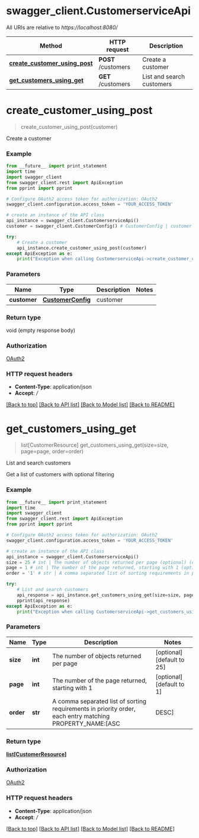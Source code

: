 # swagger_client.CustomerserviceApi

All URIs are relative to *https://localhost:8080/*

Method | HTTP request | Description
------------- | ------------- | -------------
[**create_customer_using_post**](CustomerserviceApi.md#create_customer_using_post) | **POST** /customers | Create a customer
[**get_customers_using_get**](CustomerserviceApi.md#get_customers_using_get) | **GET** /customers | List and search customers


# **create_customer_using_post**
> create_customer_using_post(customer)

Create a customer

### Example 
```python
from __future__ import print_statement
import time
import swagger_client
from swagger_client.rest import ApiException
from pprint import pprint

# Configure OAuth2 access token for authorization: OAuth2
swagger_client.configuration.access_token = 'YOUR_ACCESS_TOKEN'

# create an instance of the API class
api_instance = swagger_client.CustomerserviceApi()
customer = swagger_client.CustomerConfig() # CustomerConfig | customer

try: 
    # Create a customer
    api_instance.create_customer_using_post(customer)
except ApiException as e:
    print("Exception when calling CustomerserviceApi->create_customer_using_post: %s\n" % e)
```

### Parameters

Name | Type | Description  | Notes
------------- | ------------- | ------------- | -------------
 **customer** | [**CustomerConfig**](CustomerConfig.md)| customer | 

### Return type

void (empty response body)

### Authorization

[OAuth2](../README.md#OAuth2)

### HTTP request headers

 - **Content-Type**: application/json
 - **Accept**: */*

[[Back to top]](#) [[Back to API list]](../README.md#documentation-for-api-endpoints) [[Back to Model list]](../README.md#documentation-for-models) [[Back to README]](../README.md)

# **get_customers_using_get**
> list[CustomerResource] get_customers_using_get(size=size, page=page, order=order)

List and search customers

Get a list of customers with optional filtering

### Example 
```python
from __future__ import print_statement
import time
import swagger_client
from swagger_client.rest import ApiException
from pprint import pprint

# Configure OAuth2 access token for authorization: OAuth2
swagger_client.configuration.access_token = 'YOUR_ACCESS_TOKEN'

# create an instance of the API class
api_instance = swagger_client.CustomerserviceApi()
size = 25 # int | The number of objects returned per page (optional) (default to 25)
page = 1 # int | The number of the page returned, starting with 1 (optional) (default to 1)
order = '1' # str | A comma separated list of sorting requirements in priority order, each entry matching PROPERTY_NAME:[ASC|DESC] (optional) (default to 1)

try: 
    # List and search customers
    api_response = api_instance.get_customers_using_get(size=size, page=page, order=order)
    pprint(api_response)
except ApiException as e:
    print("Exception when calling CustomerserviceApi->get_customers_using_get: %s\n" % e)
```

### Parameters

Name | Type | Description  | Notes
------------- | ------------- | ------------- | -------------
 **size** | **int**| The number of objects returned per page | [optional] [default to 25]
 **page** | **int**| The number of the page returned, starting with 1 | [optional] [default to 1]
 **order** | **str**| A comma separated list of sorting requirements in priority order, each entry matching PROPERTY_NAME:[ASC|DESC] | [optional] [default to 1]

### Return type

[**list[CustomerResource]**](CustomerResource.md)

### Authorization

[OAuth2](../README.md#OAuth2)

### HTTP request headers

 - **Content-Type**: application/json
 - **Accept**: */*

[[Back to top]](#) [[Back to API list]](../README.md#documentation-for-api-endpoints) [[Back to Model list]](../README.md#documentation-for-models) [[Back to README]](../README.md)

